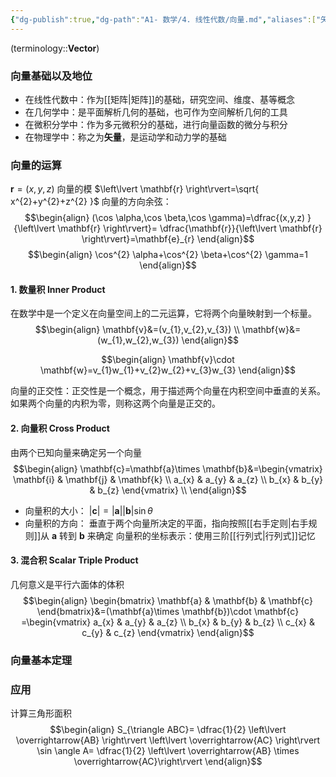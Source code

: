 ```yaml
---
{"dg-publish":true,"dg-path":"A1- 数学/4. 线性代数/向量.md","aliases":["矢量"],"Level":1,"permalink":"/A1- 数学/4. 线性代数/向量/","dgPassFrontmatter":true,"noteIcon":"","created":"2024-10-15T16:54:31.000+08:00","updated":"2025-05-20T19:09:22.000+08:00"}
---
```



(terminology::**Vector**)
### 向量基础以及地位
- 在线性代数中：作为[[矩阵\|矩阵]]的基础，研究空间、维度、基等概念
- 在几何学中：是平面解析几何的基础，也可作为空间解析几何的工具
- 在微积分学中：作为多元微积分的基础，进行向量函数的微分与积分
- 在物理学中：称之为**矢量**，是运动学和动力学的基础
### 向量的运算
$\mathbf{r}=(x,y,z)$
向量的模 $\left\lvert  \mathbf{r} \right\rvert=\sqrt{ x^{2}+y^{2}+z^{2} }$
向量的方向余弦： 
$$\begin{align}
(\cos \alpha,\cos \beta,\cos \gamma)=\dfrac{(x,y,z) }{\left\lvert  \mathbf{r} \right\rvert}= \dfrac{\mathbf{r}}{\left\lvert  \mathbf{r} \right\rvert}=\mathbf{e}_{r}
\end{align}$$
$$\begin{align}
\cos^{2} \alpha+\cos^{2} \beta+\cos^{2} \gamma=1
\end{align}$$

#### 1. 数量积 Inner Product
在数学中是一个定义在向量空间上的二元运算，它将两个向量映射到一个标量。
$$\begin{align}
\mathbf{v}&=(v_{1},v_{2},v_{3}) \\
\mathbf{w}&=(w_{1},w_{2},w_{3})
\end{align}$$

$$\begin{align}
\mathbf{v}\cdot \mathbf{w}=v_{1}w_{1}+v_{2}w_{2}+v_{3}w_{3}
\end{align}$$

向量的正交性：正交性是一个概念，用于描述两个向量在内积空间中垂直的关系。如果两个向量的内积为零，则称这两个向量是正交的。
#### 2. 向量积 Cross Product
由两个已知向量来确定另一个向量
$$\begin{align}
\mathbf{c}=\mathbf{a}\times \mathbf{b}&=\begin{vmatrix}
\mathbf{i} & \mathbf{j} & \mathbf{k} \\
 a_{x} & a_{y} & a_{z} \\
b_{x}  &  b_{y} & b_{z}
\end{vmatrix} \\
\end{align}$$
- 向量积的大小：  $\left\lvert  \mathbf{c} \right\rvert=\left\lvert \mathbf{a}\right\rvert \left\lvert  \mathbf{b} \right\rvert \sin\theta$
- 向量积的方向：  垂直于两个向量所决定的平面，指向按照[[右手定则\|右手规则]]从 $\mathbf{a}$ 转到 $\mathbf{b}$ 来确定
向量积的坐标表示：使用三阶[[行列式\|行列式]]记忆

#### 3. 混合积 Scalar Triple Product
几何意义是平行六面体的体积
$$\begin{align}
\begin{bmatrix}
\mathbf{a} & \mathbf{b} & \mathbf{c}
\end{bmatrix}&=(\mathbf{a}\times \mathbf{b})\cdot \mathbf{c} =\begin{vmatrix}
 a_{x} & a_{y} & a_{z} \\
b_{x}  &  b_{y} & b_{z} \\
c_{x} & c_{y} & c_{z} 
\end{vmatrix}
\end{align}$$
### 向量基本定理



### 应用
计算三角形面积
$$\begin{align}
S_{\triangle ABC}= \dfrac{1}{2} \left\lvert  \overrightarrow{AB} \right\rvert  \left\lvert  \overrightarrow{AC} \right\rvert \sin \angle A= \dfrac{1}{2} \left\lvert  \overrightarrow{AB} \times \overrightarrow{AC}\right\rvert
\end{align}$$